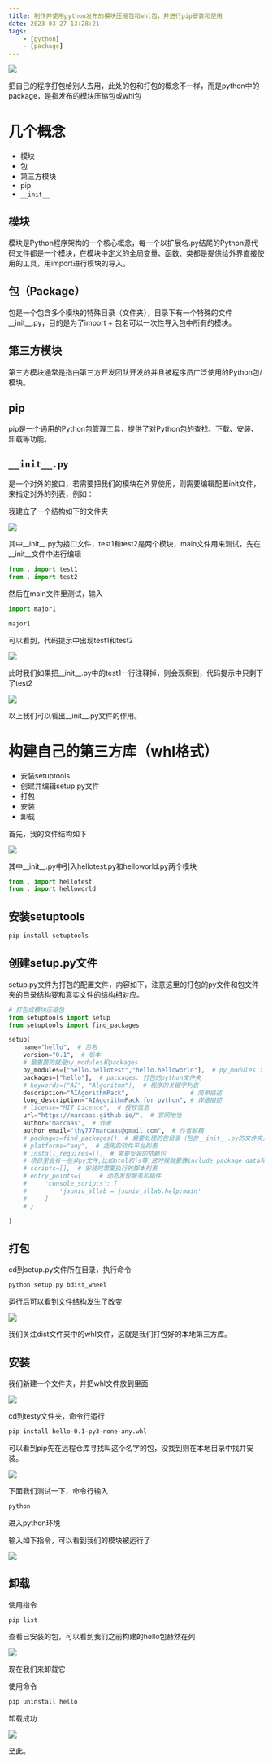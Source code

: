 ```yaml
---
title: 制作并使用python发布的模块压缩包和whl包，并进行pip安装和使用
date: 2023-03-27 13:28:21
tags:
    - [python]
    - [package]
---
```

![](https://raw.githubusercontent.com/marcaas/hexoPicgo/master/wallhaven-9mjoy1.png)

把自己的程序打包给别人去用，此处的包和打包的概念不一样，而是python中的package，是指发布的模块压缩包或whl包

<!-- more -->

# 几个概念

* 模块
* 包
* 第三方模块
* pip
* ```__init__```

## 模块

模块是Python程序架构的一个核心概念，每一个以扩展名.py结尾的Python源代码文件都是一个模块，在模块中定义的全局变量、函数、类都是提供给外界直接使用的工具，用import进行模块的导入。

## 包（Package）

包是一个包含多个模块的特殊目录（文件夹），目录下有一个特殊的文件__init__.py，目的是为了import + 包名可以一次性导入包中所有的模块。

## 第三方模块

第三方模块通常是指由第三方开发团队开发的并且被程序员广泛使用的Python包/模块。

## pip

pip是一个通用的Python包管理工具，提供了对Python包的查找、下载、安装、卸载等功能。

## ```__init__.py```

是一个对外的接口，若需要把我们的模块在外界使用，则需要编辑配置init文件，来指定对外的列表，例如：

我建立了一个结构如下的文件夹

![](https://raw.githubusercontent.com/marcaas/hexoPicgo/master/20230327140115.png)

其中__init__.py为接口文件，test1和test2是两个模块，main文件用来测试，先在__init__文件中进行编辑

```py
from . import test1
from . import test2
```

然后在main文件里测试，输入

```py
import major1

major1.
```

可以看到，代码提示中出现test1和test2

![](https://raw.githubusercontent.com/marcaas/hexoPicgo/master/20230327140600.png)

此时我们如果把__init__.py中的test1一行注释掉，则会观察到，代码提示中只剩下了test2

![](https://raw.githubusercontent.com/marcaas/hexoPicgo/master/20230327140736.png)

以上我们可以看出__init__.py文件的作用。

# 构建自己的第三方库（whl格式）

* 安装setuptools
* 创建并编辑setup.py文件
* 打包
* 安装
* 卸载

首先，我的文件结构如下

![](https://raw.githubusercontent.com/marcaas/hexoPicgo/master/20230327161801.png)

其中__init__.py中引入hellotest.py和helloworld.py两个模块

```py
from . import hellotest
from . import helloworld
```

## 安装setuptools
```sh
pip install setuptools
```

## 创建setup.py文件

setup.py文件为打包的配置文件，内容如下，注意这里的打包的py文件和包文件夹的目录结构要和真实文件的结构相对应。

```py
# 打包成模块压缩包
from setuptools import setup
from setuptools import find_packages

setup(
    name="hello",  # 包名
    version="0.1",  # 版本
    # 最重要的就是py_modules和packages
    py_modules=["hello.hellotest","hello.helloworld"],  # py_modules : 打包的.py文件
    packages=["hello"],  # packages: 打包的python文件夹
    # keywords=("AI", "Algorithm"),  # 程序的关键字列表
    description="AIAgorithmPack",                 # 简单描述
    long_description="AIAgorithmPack for python", # 详细描述
    # license="MIT Licence",  # 授权信息
    url="https://marcaas.github.io/",  # 官网地址
    author="marcaas",  # 作者
    author_email="thy777marcaas@gmail.com",  # 作者邮箱
    # packages=find_packages(), # 需要处理的包目录（包含__init__.py的文件夹）
    # platforms="any",  # 适用的软件平台列表
    # install_requires=[],  # 需要安装的依赖包
    # 项目里会有一些非py文件,比如html和js等,这时候就要靠include_package_data和package_data来指定了。
    # scripts=[],  # 安装时需要执行的脚本列表
    # entry_points={     # 动态发现服务和插件
    #     'console_scripts': [
    #         'jsuniv_sllab = jsuniv_sllab.help:main'
    #     ]
    # }

)

```

## 打包

cd到setup.py文件所在目录，执行命令

```sh
python setup.py bdist_wheel
```

运行后可以看到文件结构发生了改变

![](https://raw.githubusercontent.com/marcaas/hexoPicgo/master/20230327162956.png)

我们关注dist文件夹中的whl文件，这就是我们打包好的本地第三方库。

## 安装

我们新建一个文件夹，并把whl文件放到里面

![](https://raw.githubusercontent.com/marcaas/hexoPicgo/master/20230327163408.png)

cd到testy文件夹，命令行运行

```sh
pip install hello-0.1-py3-none-any.whl
```

可以看到pip先在远程仓库寻找叫这个名字的包，没找到则在本地目录中找并安装。

![](https://raw.githubusercontent.com/marcaas/hexoPicgo/master/20230327163553.png)

下面我们测试一下，命令行输入

```sh
python
```

进入python环境

输入如下指令，可以看到我们的模块被运行了

![](https://raw.githubusercontent.com/marcaas/hexoPicgo/master/20230328085954.png)

## 卸载

使用指令

```sh
pip list
```

查看已安装的包，可以看到我们之前构建的hello包赫然在列

![](https://raw.githubusercontent.com/marcaas/hexoPicgo/master/20230328085324.png)

现在我们来卸载它

使用命令

```sh
pip uninstall hello
```

卸载成功

![](https://raw.githubusercontent.com/marcaas/hexoPicgo/master/20230328085549.png)

至此。
